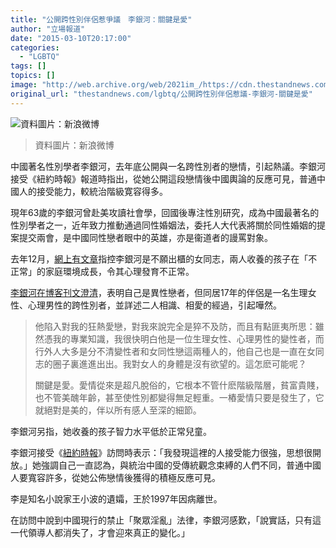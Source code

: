 ```yaml
---
title: "公開跨性別伴侶惹爭議　李銀河：關鍵是愛"
author: "立場報道"
date: "2015-03-10T20:17:00"
categories:
  - "LGBTQ"
tags: []
topics: []
image: "http://web.archive.org/web/2021im_/https://cdn.thestandnews.com/media/photos/cache/473d5336jw1dyaqqjfws9j_L4Zcu_1200x0.png"
original_url: "thestandnews.com/lgbtq/公開跨性別伴侶惹議-李銀河-關鍵是愛"
---
```

![資料圖片：新浪微博](http://web.archive.org/web/2021im_/https://cdn.thestandnews.com/media/photos/cache/473d5336jw1dyaqqjfws9j_L4Zcu_1200x0.png)

> 資料圖片：新浪微博

中國著名性別學者李銀河，去年底公開與一名跨性別者的戀情，引起熱議。李銀河接受《紐約時報》報道時指出，從她公開這段戀情後中國輿論的反應可見，普通中國人的接受能力，較統治階級寛容得多。

現年63歲的李銀河曾赴美攻讀社會學，回國後專注性別研究，成為中國最著名的性別學者之一，近年致力推動通過同性婚姻法，委托人大代表將關於同性婚姻的提案提交兩會，是中國同性戀者眼中的英雄，亦是衞道者的謾罵對象。

去年12月，[網上有文章](http://web.archive.org/web/20210628182553/http://ent.sina.com.cn/s/m/2014-12-18/doc-icczmvun3058802.shtml)指控李銀河是不願出櫃的女同志，兩人收養的孩子在「不正常」的家庭環境成長，令其心理發育不正常。

[李銀河在博客刊文澄清](http://web.archive.org/web/20210628182553/http://blog.sina.com.cn/s/blog_473d53360102vcjd.html)，表明自己是異性戀者，但同居17年的伴侶是一名生理女性、心理男性的跨性別者，並詳述二人相識、相愛的經過，引起嘩然。

> 他陷入對我的狂熱愛戀，對我來說完全是猝不及防，而且有點匪夷所思：雖然憑我的專業知識，我很快明白他是一位生理女性、心理男性的變性者，而行外人大多是分不清變性者和女同性戀這兩種人的，他自己也是一直在女同志的圈子裏進進出出。我對女人的身體是沒有欲望的。這怎麽可能呢？
> 
> 關鍵是愛。愛情從來是超凡脫俗的，它根本不管什麽階級階層，貧富貴賤，也不管美醜年齡，甚至使性別都變得無足輕重。一樁愛情只要是發生了，它就絕對是美的，伴以所有感人至深的細節。

李銀河另指，她收養的孩子智力水平低於正常兒童。

李銀河接受《[紐約時報](http://web.archive.org/web/20210628182553/http://cn.nytimes.com/china/20150309/c09sexologist/zh-hant/)》訪問時表示：「我發現這裡的人接受能力很強，思想很開放。」她強調自己一直認為，與統治中國的受傳統觀念束縛的人們不同，普通中國人要寬容許多，從她公佈戀情後獲得的積極反應可見。

李是知名小說家王小波的遺孀，王於1997年因病離世。

在訪問中說到中國現行的禁止「聚眾淫亂」法律，李銀河感歎，「說實話，只有這一代領導人都消失了，才會迎來真正的變化。」